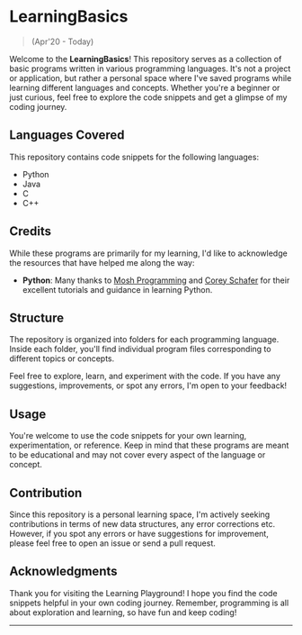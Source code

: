 # LearningBasics
> (Apr'20 - Today)

Welcome to the **LearningBasics**! This repository serves as a collection of basic programs written in various programming languages. It's not a project or application, but rather a personal space where I've saved programs while learning different languages and concepts. Whether you're a beginner or just curious, feel free to explore the code snippets and get a glimpse of my coding journey.

## Languages Covered

This repository contains code snippets for the following languages:

- Python
- Java
- C
- C++

## Credits

While these programs are primarily for my learning, I'd like to acknowledge the resources that have helped me along the way:

- **Python**: Many thanks to [Mosh Programming](https://codewithmosh.com/) and [Corey Schafer](https://www.youtube.com/user/schafer5) for their excellent tutorials and guidance in learning Python.


## Structure

The repository is organized into folders for each programming language. Inside each folder, you'll find individual program files corresponding to different topics or concepts.

Feel free to explore, learn, and experiment with the code. If you have any suggestions, improvements, or spot any errors, I'm open to your feedback!

## Usage

You're welcome to use the code snippets for your own learning, experimentation, or reference. Keep in mind that these programs are meant to be educational and may not cover every aspect of the language or concept.

## Contribution

Since this repository is a personal learning space, I'm actively seeking contributions in terms of new data structures, any error corrections etc. However, if you spot any errors or have suggestions for improvement, please feel free to open an issue or send a pull request.

## Acknowledgments

Thank you for visiting the Learning Playground! I hope you find the code snippets helpful in your own coding journey. Remember, programming is all about exploration and learning, so have fun and keep coding!

---
